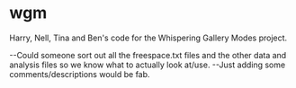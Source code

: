 # wgm
Harry, Nell, Tina and Ben's code for the Whispering Gallery Modes project.

--Could someone sort out all the freespace.txt files and the other data and analysis files so we know what to actually look at/use.
--Just adding some comments/descriptions would be fab.
